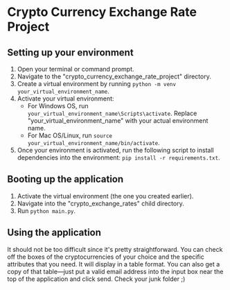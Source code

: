 # Crypto Currency Exchange Rate Project

## Setting up your environment

1. Open your terminal or command prompt.
2. Navigate to the "crypto_currency_exchange_rate_project" directory.
3. Create a virtual environment by running `python -m venv your_virtual_environment_name`.
4. Activate your virtual environment:
   - For Windows OS, run `your_virtual_environment_name\Scripts\activate`. Replace "your_virtual_environment_name" with your actual environment name.
   - For Mac OS/Linux, run `source your_virtual_environment_name/bin/activate`.
5. Once your environment is activated, run the following script to install dependencies into the environment: `pip install -r requirements.txt`.

## Booting up the application

1. Activate the virtual environment (the one you created earlier).
2. Navigate into the "crypto_exchange_rates" child directory.
3. Run `python main.py`.

## Using the application

It should not be too difficult since it's pretty straightforward. You can check off the boxes of the cryptocurrencies of your choice and the specific attributes that you need. It will display in a table format. You can also get a copy of that table—just put a valid email address into the input box near the top of the application and click send. Check your junk folder ;)
